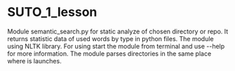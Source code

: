 # SUTO_1_lesson

Module semantic_search.py for static analyze of chosen directory or repo. It returns statistic data of used words by type in python files. The module using NLTK library. 
For using start the module from terminal and use --help for more information. 
The module parses directories in the same place where is launches. 
